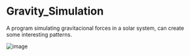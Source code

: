 # Gravity_Simulation
A program simulating gravitacional forces in a solar system, can create some interesting patterns.


![image](https://user-images.githubusercontent.com/33464133/54329280-fd9b3200-4608-11e9-975e-51bf3debc715.png)

